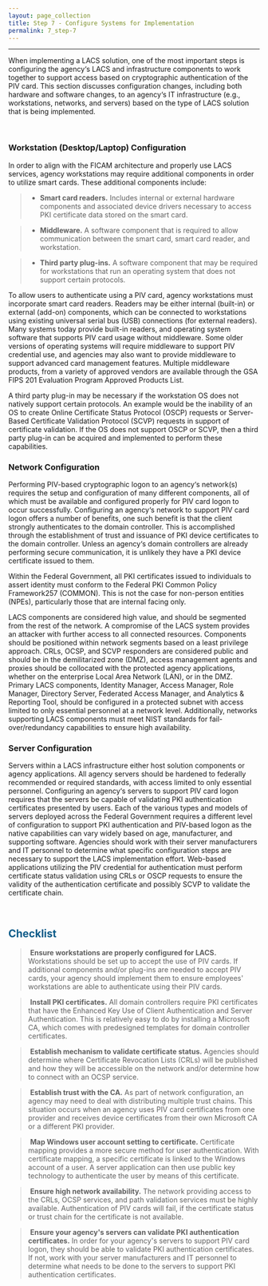 ```yaml
---
layout: page_collection
title: Step 7 - Configure Systems for Implementation
permalink: 7_step-7
---
```

<script>
$(function() {
  $( "#accordion" ).accordion({
    heightStyle: "content",
    collapsible: "true",
    active: "false"
  });
});
</script>

<script src="https://use.fontawesome.com/e20c671b68.js"></script>
-----------------------------------------------------------

When implementing a LACS solution, one of the most important steps is configuring the agency‘s LACS and infrastructure components to work together to support access based on cryptographic authentication of the PIV card. This section discusses configuration changes, including both hardware and software changes, to an agency‘s IT infrastructure (e.g., workstations, networks, and servers) based on the type of LACS solution that is being implemented.

<br>

<div id="accordion" markdown="1">

### Workstation (Desktop/Laptop) Configuration
<div markdown="1">

In order to align with the FICAM architecture and properly use LACS services, agency workstations may require additional components in order to utilize smart cards. These additional components include:

> * **Smart card readers.** Includes internal or external hardware components and associated device drivers necessary to access PKI certificate data stored on the smart card.

> * **Middleware.** A software component that is required to allow communication between the smart card, smart card reader, and workstation.

> * **Third party plug-ins.** A software component that may be required for workstations that run an operating system that does not support certain protocols.

To allow users to authenticate using a PIV card, agency workstations must incorporate smart card readers. Readers may be either internal (built-in) or external (add-on) components, which can be connected to workstations using existing universal serial bus (USB) connections (for external readers). Many systems today provide built-in readers, and operating system software that supports PIV card usage without middleware. Some older versions of operating systems will require middleware to support PIV credential use, and agencies may also want to provide middleware to support advanced card management features. Multiple middleware products, from a variety of approved vendors are available through the GSA FIPS 201 Evaluation Program Approved Products List.

A third party plug-in may be necessary if the workstation OS does not natively support certain protocols. An example would be the inability of an OS to create Online Certificate Status Protocol (OSCP) requests or Server-Based Certificate Validation Protocol (SCVP) requests in support of certificate validation. If the OS does not support OSCP or SCVP, then a third party plug-in can be acquired and implemented to perform these capabilities. 

</div>

### Network Configuration
<div markdown="1">

Performing PIV-based cryptographic logon to an agency‘s network(s) requires the setup and configuration of many different components, all of which must be available and configured properly for PIV card logon to occur successfully. Configuring an agency‘s network to support PIV card logon offers a number of benefits, one such benefit is that the client strongly authenticates to the domain controller. This is accomplished through the establishment of trust and issuance of PKI device certificates to the domain controller. Unless an agency‘s domain controllers are already performing secure communication, it is unlikely they have a PKI device certificate issued to them.

Within the Federal Government, all PKI certificates issued to individuals to assert identity must conform to the Federal PKI Common Policy Framework257  (COMMON).	This is not the case for non-person entities (NPEs), particularly those that are internal facing only.

LACS components are considered high value, and should be segmented from the rest of the network. A compromise of the LACS system provides an attacker with further access to all connected resources. Components should be positioned within network segments based on a least privilege approach. CRLs, OCSP, and SCVP responders are considered public and should be in the demilitarized zone (DMZ), access management agents and proxies should be collocated with the protected agency applications, whether on the enterprise Local Area Network (LAN), or in the DMZ. Primary LACS components, Identity Manager, Access Manager, Role Manager, Directory Server,  Federated Access  Manager,  and  Analytics  & Reporting Tool,  should be configured in a protected subnet with access limited to only essential personnel at a network level. Additionally, networks supporting LACS components must meet NIST standards for fail-over/redundancy capabilities to ensure high availability.

</div>

### Server Configuration
<div markdown="1">

Servers within a LACS infrastructure either host solution components or agency applications. All agency servers should be hardened to federally recommended or required standards, with access limited to only essential personnel. Configuring an agency‘s servers to support PIV card logon requires that the servers be capable of validating PKI authentication certificates presented by users. Each of the various types and models of servers deployed across the Federal Government requires a different level of configuration to support PKI authentication and PIV-based logon as the native capabilities can vary widely based on age, manufacturer, and supporting software. Agencies should work with their server manufacturers and IT personnel to determine what specific configuration steps are necessary to support the LACS implementation effort. Web-based applications utilizing the PIV credential for authentication must perform certificate status validation using CRLs or OSCP requests to ensure the validity of the authentication certificate and possibly SCVP to validate the certificate chain.

</div>
</div>

<br>

## <span style="color: #0C5C89">**Checklist**</span>

> <i class="fa fa-check-square-o"></i> &nbsp;**Ensure workstations are properly configured for LACS.** Workstations should be set up to accept the use of PIV cards. If additional components and/or plug-ins are needed to accept PIV cards, your agency should implement them to ensure employees' workstations are able to authenticate using their PIV cards.

> <i class="fa fa-check-square-o"></i> &nbsp;**Install PKI certificates.** All domain controllers require PKI certificates that have the Enhanced Key Use of Client Authentication and Server Authentication. This is relatively easy to do by installing a Microsoft CA, which comes with predesigned templates for domain controller certificates.

> <i class="fa fa-check-square-o"></i> &nbsp;**Establish mechanism to validate certificate status.** Agencies should determine where Certificate Revocation Lists (CRLs) will be published and how they will be accessible on the network and/or determine how to connect with an OCSP service.

> <i class="fa fa-check-square-o"></i> &nbsp;**Establish trust with the CA.** As part of network configuration, an agency may need to deal with distributing multiple trust chains. This situation occurs when an agency uses PIV card certificates from one provider and receives device certificates from their own Microsoft CA or a different PKI provider.

> <i class="fa fa-check-square-o"></i> &nbsp;**Map Windows user account setting to certificate.** Certificate mapping provides a more secure method for user authentication. With certificate mapping, a specific certificate is linked to the Windows account of a user. A server application can then use public key technology to authenticate the user by means of this certificate.

> <i class="fa fa-check-square-o"></i> &nbsp;**Ensure high network availability.** The network providing access to the CRLs, OCSP services, and path validation services must be highly available. Authentication of PIV cards will fail, if the certificate status or trust chain for the certificate is not available.

> <i class="fa fa-check-square-o"></i> &nbsp;**Ensure your agency's servers can validate PKI authentication certificates.** In order for your agency's servers to support PIV card logon, they should be able to validate PKI authentication certificates. If not, work with your server manufacturers and IT personnel to determine what needs to be done to the servers to support PKI authentication certificates.
















